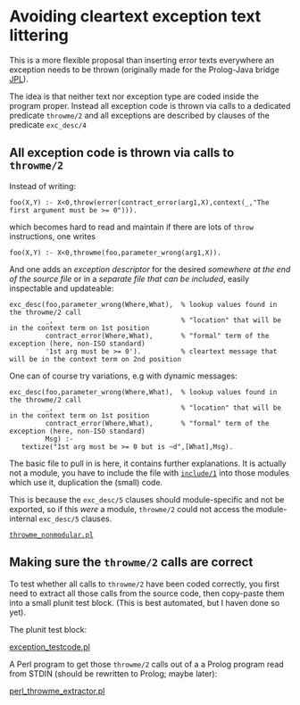 # Avoiding cleartext exception text littering

This is a more flexible proposal than inserting error texts everywhere an exception needs
to be thrown (originally made for the Prolog-Java bridge [JPL](https://eu.swi-prolog.org/pldoc/doc_for?object=section(%27packages/jpl.html%27))).

The idea is that neither text nor exception type are coded inside the program proper.
Instead all exception code is thrown via calls to a dedicated predicate `throwme/2`
and all exceptions are described by clauses of the predicate `exc_desc/4`

## All exception code is thrown via calls to `throwme/2`

Instead of writing:

```text
foo(X,Y) :- X<0,throw(error(contract_error(arg1,X),context(_,"The first argument must be >= 0"))).
```

which becomes hard to read and maintain if there are lots of `throw` instructions, one writes

```text
foo(X,Y) :- X<0,throwme(foo,parameter_wrong(arg1,X)).
```

And one adds an _exception descriptor_ for the desired *somewhere at the end of the source file* or
in a *separate file that can be included*, easily inspectable and updateable:

```text
exc_desc(foo,parameter_wrong(Where,What),  % lookup values found in the throwme/2 call
         _,                                % "location" that will be in the context term on 1st position
         contract_error(Where,What),       % "formal" term of the exception (here, non-ISO standard)
         '1st arg must be >= 0').          % cleartext message that will be in the context term on 2nd position
```

One can of course try variations, e.g with dynamic messages:

```text
exc_desc(foo,parameter_wrong(Where,What),  % lookup values found in the throwme/2 call
         _,                                % "location" that will be in the context term on 1st position
         contract_error(Where,What),       % "formal" term of the exception (here, non-ISO standard)
         Msg) :-
   textize("1st arg must be >= 0 but is ~d",[What],Msg).
```

The basic file to pull in is here, it contains further explanations. It is actually not a module, you have to include the
file with [`include/1`](https://eu.swi-prolog.org/pldoc/doc_for?object=include/1) into those modules which use it, duplication the
(small) code.

This is because the `exc_desc/5` clauses should module-specific and not be exported, so if this _were_ a module, `throwme/2` 
could not access the module-internal `exc_desc/5` clauses.

[`throwme_nonmodular.pl`](../../code/heavycarbon/support/throwme_nonmodular.pl)

## Making sure the `throwme/2` calls are correct

To test whether all calls to `throwme/2`  have been coded correctly, you first need to
extract all those calls from the source code, then copy-paste them into a small plunit test block.
(This is best automated, but I haven done so yet).

The plunit test block:

[exception_testcode.pl](code/exception_testcode.pl)

A Perl program to get those `throwme/2` calls out of a a Prolog program read from STDIN (should
be rewritten to Prolog; maybe later):

[perl_throwme_extractor.pl](code/perl_throwme_extractor.pl)
